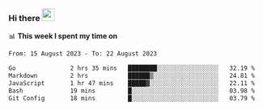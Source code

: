 ### Hi there <a href="https://www.gautamkrishnar.com/"><img src="https://media.giphy.com/media/hvRJCLFzcasrR4ia7z/giphy.gif" width="25px"></a>

📊 **This week I spent my time on**

<!--START_SECTION:waka-->

```txt
From: 15 August 2023 - To: 22 August 2023

Go               2 hrs 35 mins   ████████░░░░░░░░░░░░░░░░░   32.19 %
Markdown         2 hrs           ██████▒░░░░░░░░░░░░░░░░░░   24.81 %
JavaScript       1 hr 47 mins    █████▓░░░░░░░░░░░░░░░░░░░   22.11 %
Bash             19 mins         █░░░░░░░░░░░░░░░░░░░░░░░░   03.98 %
Git Config       18 mins         █░░░░░░░░░░░░░░░░░░░░░░░░   03.79 %
```

<!--END_SECTION:waka-->
